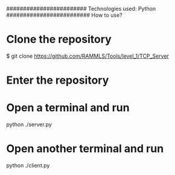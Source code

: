 ########################
Technologies used: Python
#########################
How to use?
# Clone the repository
$ git clone https://github.com/RAMMLS/Tools/level_1/TCP_Server

# Enter the repository


# Open a terminal and run
python ./server.py

# Open another terminal and run
python ./client.py
